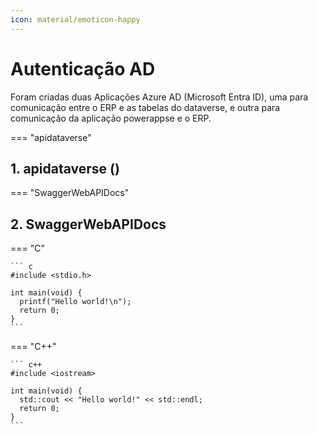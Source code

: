 ```yaml
---
icon: material/emoticon-happy 
---
```


# Autenticação AD

Foram criadas duas Aplicações Azure AD (Microsoft Entra ID), uma para comunicação entre o ERP e as tabelas do dataverse, e outra para comunicação
da aplicação powerappse e o ERP.


=== "apidataverse"

## 1. apidataverse ()

=== "SwaggerWebAPIDocs"

## 2. SwaggerWebAPIDocs



=== "C"

    ``` c
    #include <stdio.h>

    int main(void) {
      printf("Hello world!\n");
      return 0;
    }
    ```

=== "C++"

    ``` c++
    #include <iostream>

    int main(void) {
      std::cout << "Hello world!" << std::endl;
      return 0;
    }
    ```

